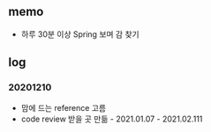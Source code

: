 ## memo
- 하루 30분 이상 Spring 보며 감 찾기

## log
### 20201210
- 맘에 드는 reference 고름
- code review 받을 곳 만듦 - 2021.01.07 - 2021.02.111
